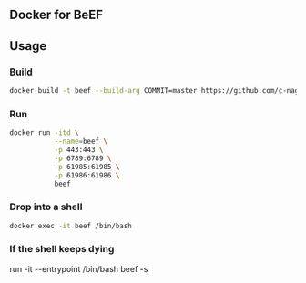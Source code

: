 Docker for BeEF
---------------

## Usage

### Build

```sh
docker build -t beef --build-arg COMMIT=master https://github.com/c-nagy/beef.git
```

### Run

```sh
docker run -itd \
           --name=beef \
           -p 443:443 \
           -p 6789:6789 \
           -p 61985:61985 \
           -p 61986:61986 \
           beef
```

### Drop into a shell

```sh
docker exec -it beef /bin/bash
```
### If the shell keeps dying

run -it --entrypoint /bin/bash beef -s
